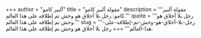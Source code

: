 +++
author = "ألبير كامو"
title = "مقولة ألبير كامو"
description = '''مقولة ألبير كامو: رجل بلا أخلاق هو وحش تم إطلاقه على هذا العالم.'''
quote = '''رجل بلا أخلاق هو وحش تم إطلاقه على هذا العالم.'''
slug = '''رجل-بلا-أخلاق-هو-وحش-تم-إطلاقه-على-هذا-العالم'''
+++
رجل بلا أخلاق هو وحش تم إطلاقه على هذا العالم.
